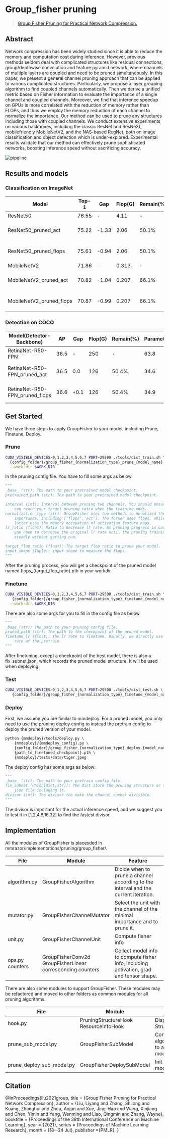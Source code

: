 # Group_fisher pruning

> [Group Fisher Pruning for Practical Network Compression.](https://arxiv.org/pdf/2108.00708.pdf)

## Abstract

Network compression has been widely studied since it is able to reduce the memory and computation cost during inference. However, previous methods seldom deal with complicated structures like residual connections, group/depthwise convolution and feature pyramid network, where channels of multiple layers are coupled and need to be pruned simultaneously. In this paper, we present a general channel pruning approach that can be applied to various complicated structures. Particularly, we propose a layer grouping algorithm to find coupled channels automatically. Then we derive a unified metric based on Fisher information to evaluate the importance of a single channel and coupled channels. Moreover, we find that inference speedup on GPUs is more correlated with the reduction of memory rather than FLOPs, and thus we employ the memory reduction of each channel to normalize the importance. Our method can be used to prune any structures including those with coupled channels. We conduct extensive experiments on various backbones, including the classic ResNet and ResNeXt, mobilefriendly MobileNetV2, and the NAS-based RegNet, both on image classification and object detection which is under-explored. Experimental results validate that our method can effectively prune sophisticated networks, boosting inference speed without sacrificing accuracy.

![pipeline](https://github.com/jshilong/FisherPruning/blob/main/resources/structures.png?raw=true)

## Results and models

### Classification on ImageNet

| Model                    | Top-1 | Gap   | Flop(G) | Remain(%) | Parameters(M) | Remain(%) | Config                                | Download                                              |
| ------------------------ | ----- | ----- | ------- | --------- | ------------- | --------- | ------------------------------------- | ----------------------------------------------------- |
| ResNet50                 | 76.55 | -     | 4.11    | -         | 25.6          | -         | [mmcls][cls_r50_c]                    | [model][cls_r50_m]                                    |
| ResNet50_pruned_act      | 75.22 | -1.33 | 2.06    | 50.1%     | 16.3          | 63.7%     | [prune][r_a_pc] \| [finetune][r_a_fc] | [pruned][r_a_p] \| [finetuned][r_a_f] \| [log][r_a_l] |
| ResNet50_pruned_flops    | 75.61 | -0.94 | 2.06    | 50.1%     | 16.3          | 63.7%     | [prune][r_f_pc] \| [finetune][r_f_fc] | [pruned][r_f_p] \| [finetuned][r_f_f] \| [log][r_f_l] |
| MobileNetV2              | 71.86 | -     | 0.313   | -         | 3.51          | -         | [mmcls][cls_m_c]                      | [model][cls_m_m]                                      |
| MobileNetV2_pruned_act   | 70.82 | -1.04 | 0.207   | 66.1%     | 3.18          | 90.6%     | [prune][m_a_pc] \| [finetune][m_a_fc] | [pruned][m_a_p] \| [finetuned][m_a_f] \| [log][m_a_l] |
| MobileNetV2_pruned_flops | 70.87 | -0.99 | 0.207   | 66.1%     | 2.82          | 88.7%     | [prune][m_f_pc] \| [finetune][m_f_fc] | [pruned][m_f_p] \| [finetuned][m_f_f] \| [log][m_f_l] |

### Detection on COCO

| Model(Detector-Backbone)       | AP   | Gap  | Flop(G) | Remain(%) | Parameters(M) | Remain(%) | Config                                  | Download                                                 |
| ------------------------------ | ---- | ---- | ------- | --------- | ------------- | --------- | --------------------------------------- | -------------------------------------------------------- |
| RetinaNet-R50-FPN              | 36.5 | -    | 250     | -         | 63.8          | -         | [mmdet][det_rt_c]                       | [model][det_rt_m]                                        |
| RetinaNet-R50-FPN_pruned_act   | 36.5 | 0.0  | 126     | 50.4%     | 34.6          | 54.2%     | [prune][rt_a_pc] \| [finetune][rt_a_fc] | [pruned][rt_a_p] \| [finetuned][rt_a_f] \| [log][rt_a_l] |
| RetinaNet-R50-FPN_pruned_flops | 36.6 | +0.1 | 126     | 50.4%     | 34.9          | 54.7%     | [prune][rt_f_pc] \| [finetune][rt_f_fc] | [pruned][rt_f_p] \| [finetuned][rt_f_f] \| [log][rt_f_l] |

## Get Started

We have three steps to apply GroupFisher to your model, including Prune, Finetune, Deploy.

### Prune

```bash
CUDA_VISIBLE_DEVICES=0,1,2,3,4,5,6,7 PORT=29500 ./tools/dist_train.sh \
  {config_folder}/group_fisher_{normalization_type}_prune_{model_name}.py 8 \
  --work-dir $WORK_DIR
```

In the pruning config file. You have to fill some args as below.

```python
"""
_base_ (str): The path to your pretrained model checkpoint.
pretrained_path (str): The path to your pretrained model checkpoint.

interval (int): Interval between pruning two channels. You should ensure you
    can reach your target pruning ratio when the training ends.
normalization_type (str): GroupFisher uses two methods to normlized the channel
    importance, including ['flops','act']. The former uses flops, while the
    latter uses the memory occupation of activation feature maps.
lr_ratio (float): Ratio to decrease lr rate. As pruning progress is unstable,
    you need to decrease the original lr rate until the pruning training work
    steadly without getting nan.

target_flop_ratio (float): The target flop ratio to prune your model.
input_shape (Tuple): input shape to measure the flops.
"""
```

After the pruning process, you will get a checkpoint of the pruned model named flops\_{target_flop_ratio}.pth in your workdir.

### Finetune

```bash
CUDA_VISIBLE_DEVICES=0,1,2,3,4,5,6,7 PORT=29500 ./tools/dist_train.sh \
   {config_folder}/group_fisher_{normalization_type}_finetune_{model_name}.py 8 \
  --work-dir $WORK_DIR
```

There are also some args for you to fill in the config file as below.

```python
"""
_base_(str): The path to your pruning config file.
pruned_path (str): The path to the checkpoint of the pruned model.
finetune_lr (float): The lr rate to finetune. Usually, we directly use the lr
    rate of the pretrain.
"""
```

After finetuning, except a checkpoint of the best model, there is also a fix_subnet.json, which records the pruned model structure. It will be used when deploying.

### Test

```bash
CUDA_VISIBLE_DEVICES=0,1,2,3,4,5,6,7 PORT=29500 ./tools/dist_test.sh \
   {config_folder}/group_fisher_{normalization_type}_finetune_{model_name}.py {checkpoint_path} 8
```

### Deploy

First, we assume you are fimilar to mmdeploy. For a pruned model, you only need to use the pruning deploy config to instead the pretrain config to deploy the pruned version of your model.

```bash
python {mmdeploy}/tools/deploy.py \
    {mmdeploy}/{mmdeploy_config}.py \
    {config_folder}/group_fisher_{normalization_type}_deploy_{model_name}.py \
    {path_to_finetuned_checkpoint}.pth \
    {mmdeploy}/tests/data/tiger.jpeg
```

The deploy config has some args as below:

```python
"""
_base_ (str): The path to your pretrain config file.
fix_subnet (Union[dict,str]): The dict store the pruning structure or the
    json file including it.
divisor (int): The divisor the make the channel number divisible.
"""
```

The divisor is important for the actual inference speed, and we suggest you to test it in \[1,2,4,8,16,32\] to find the fastest divisor.

## Implementation

All the modules of GroupFisher is placesded in mmrazor/implementations/pruning/group_fisher/.

| File                 | Module                                                               | Feature                                                                                 |
| -------------------- | -------------------------------------------------------------------- | --------------------------------------------------------------------------------------- |
| algorithm.py         | GroupFisherAlgorithm                                                 | Dicide when to prune a channel according to the interval and the current iteration.     |
| mutator.py           | GroupFisherChannelMutator                                            | Select the unit with the channel of the minimal importance and to prune it.             |
| unit.py              | GroupFisherChannelUnit                                               | Compute fisher info                                                                     |
| ops.py <br> counters | GroupFisherConv2d <br> GroupFisherLinear <br> corresbonding counters | Collect model info to compute fisher info, including activation, grad and tensor shape. |

There are also some modules to support GroupFisher. These modules may be refactored and moved to other folders as common modules for all pruning algorithms.

| File                      | Module                                   | Feature                                                             |
| ------------------------- | ---------------------------------------- | ------------------------------------------------------------------- |
| hook.py                   | PruningStructureHook<br>ResourceInfoHook | Display pruning Structure iteratively.                              |
| prune_sub_model.py        | GroupFisherSubModel                      | Convert a pruning algorithm(architecture) to a pruned static model. |
| prune_deploy_sub_model.py | GroupFisherDeploySubModel                | Init a pruned static model for mmdeploy.                            |

## Citation

@InProceedings{liu2021group,
title = {Group Fisher Pruning for Practical Network Compression},
author =       {Liu, Liyang and Zhang, Shilong and Kuang, Zhanghui and Zhou, Aojun and Xue, Jing-Hao and Wang, Xinjiang and Chen, Yimin and Yang, Wenming and Liao, Qingmin and Zhang, Wayne},
booktitle = {Proceedings of the 38th International Conference on Machine Learning},
year = {2021},
series = {Proceedings of Machine Learning Research},
month = {18--24 Jul},
publisher ={PMLR},
}

<!-- model links
{model}_{prune_mode}_{file type}
model: r: resnet50, m: mobilenetv2, rt:retinanet
prune_mode: a: act, f: flops
file_type: p: pruned model, f:finetuned_model, l: log, pc: prune config, fc: finetune config.

repo link
{repo}_{model}_{file type}
 -->

[cls_m_c]: https://github.com/open-mmlab/mmclassification/blob/dev-1.x/configs/mobilenet_v2/mobilenet-v2_8xb32_in1k.py
[cls_m_m]: https://download.openmmlab.com/mmclassification/v0/mobilenet_v2/mobilenet_v2_batch256_imagenet_20200708-3b2dc3af.pth
[cls_r50_c]: https://github.com/open-mmlab/mmclassification/blob/dev-1.x/configs/resnet/resnet50_8xb32_in1k.py
[cls_r50_m]: https://download.openmmlab.com/mmclassification/v0/resnet/resnet50_8xb32_in1k_20210831-ea4938fc.pth
[det_rt_c]: https://github.com/open-mmlab/mmdetection/blob/dev-3.x/configs/retinanet/retinanet_r50_fpn_1x_coco.py
[det_rt_m]: https://download.openmmlab.com/mmdetection/v2.0/retinanet/retinanet_r50_fpn_1x_coco/retinanet_r50_fpn_1x_coco_20200130-c2398f9e.pth
[m_a_f]: https://download.openmmlab.com/mmrazor/v1/pruning/group_fisher/mobilenet/act/group_fisher_act_finetune_mobilenet-v2_8xb32_in1k.pth
[m_a_fc]: ../../mmcls/group_fisher/mobilenet/group_fisher_act_finetune_mobilenet-v2_8xb32_in1k.py
[m_a_l]: https://openmmlab-share.oss-cn-hangzhou.aliyuncs.com/mmrazor/v1/pruning/group_fisher/mobilenet/act/20230130_203443.json
[m_a_p]: https://download.openmmlab.com/mmrazor/v1/pruning/group_fisher/mobilenet/act/group_fisher_act_prune_mobilenet-v2_8xb32_in1k.pth
[m_a_pc]: ../../mmcls/group_fisher/mobilenet/group_fisher_act_prune_mobilenet-v2_8xb32_in1k.py
[m_f_f]: https://download.openmmlab.com/mmrazor/v1/pruning/group_fisher/mobilenet/flop/group_fisher_flops_finetune_mobilenet-v2_8xb32_in1k.pth
[m_f_fc]: ../../mmcls/group_fisher/mobilenet/group_fisher_flops_finetune_mobilenet-v2_8xb32_in1k.py
[m_f_l]: https://openmmlab-share.oss-cn-hangzhou.aliyuncs.com/mmrazor/v1/pruning/group_fisher/mobilenet/flop/20230201_211550.json
[m_f_p]: https://download.openmmlab.com/mmrazor/v1/pruning/group_fisher/mobilenet/flop/group_fisher_flops_prune_mobilenet-v2_8xb32_in1k.pth
[m_f_pc]: ../../mmcls/group_fisher/mobilenet/group_fisher_flops_prune_mobilenet-v2_8xb32_in1k.py
[rt_a_f]: https://download.openmmlab.com/mmrazor/v1/pruning/group_fisher/retinanet/act/group_fisher_act_finetune_retinanet_r50_fpn_1x_coco.pth
[rt_a_fc]: ../../mmdet/group_fisher/retinanet/group_fisher_act_finetune_retinanet_r50_fpn_1x_coco.py
[rt_a_l]: https://openmmlab-share.oss-cn-hangzhou.aliyuncs.com/mmrazor/v1/pruning/group_fisher/retinanet/act/20230113_231904.json
[rt_a_p]: https://download.openmmlab.com/mmrazor/v1/pruning/group_fisher/retinanet/act/group_fisher_act_prune_retinanet_r50_fpn_1x_coco.pth
[rt_a_pc]: ../../mmdet/group_fisher/retinanet/group_fisher_act_prune_retinanet_r50_fpn_1x_coco.py
[rt_f_f]: https://download.openmmlab.com/mmrazor/v1/pruning/group_fisher/retinanet/flops/group_fisher_flops_finetune_retinanet_r50_fpn_1x_coco.pth
[rt_f_fc]: ../../mmdet/group_fisher/retinanet/group_fisher_flops_finetune_retinanet_r50_fpn_1x_coco.py
[rt_f_l]: https://openmmlab-share.oss-cn-hangzhou.aliyuncs.com/mmrazor/v1/pruning/group_fisher/retinanet/flops/20230129_101502.json
[rt_f_p]: https://download.openmmlab.com/mmrazor/v1/pruning/group_fisher/retinanet/flops/group_fisher_flops_prune_retinanet_r50_fpn_1x_coco.pth
[rt_f_pc]: ../../mmdet/group_fisher/retinanet/group_fisher_flops_prune_retinanet_r50_fpn_1x_coco.py
[r_a_f]: https://download.openmmlab.com/mmrazor/v1/pruning/group_fisher/resnet50/act/group_fisher_act_finetune_resnet50_8xb32_in1k.pth
[r_a_fc]: ../../mmcls/group_fisher/resnet50/group_fisher_act_finetune_resnet50_8xb32_in1k.py
[r_a_l]: https://openmmlab-share.oss-cn-hangzhou.aliyuncs.com/mmrazor/v1/pruning/group_fisher/resnet50/act/20230130_175426.json
[r_a_p]: https://download.openmmlab.com/mmrazor/v1/pruning/group_fisher/resnet50/act/group_fisher_act_prune_resnet50_8xb32_in1k.pth
[r_a_pc]: ../../mmcls/group_fisher/resnet50/group_fisher_act_prune_resnet50_8xb32_in1k.py
[r_f_f]: https://download.openmmlab.com/mmrazor/v1/pruning/group_fisher/resnet50/flops/group_fisher_flops_finetune_resnet50_8xb32_in1k.pth
[r_f_fc]: ../../mmcls/group_fisher/resnet50/group_fisher_flops_finetune_resnet50_8xb32_in1k.py
[r_f_l]: https://openmmlab-share.oss-cn-hangzhou.aliyuncs.com/mmrazor/v1/pruning/group_fisher/resnet50/flops/20230129_190931.json
[r_f_p]: https://download.openmmlab.com/mmrazor/v1/pruning/group_fisher/resnet50/flops/group_fisher_flops_prune_resnet50_8xb32_in1k.pth
[r_f_pc]: ../../mmcls/group_fisher/resnet50/group_fisher_flops_prune_resnet50_8xb32_in1k.py
